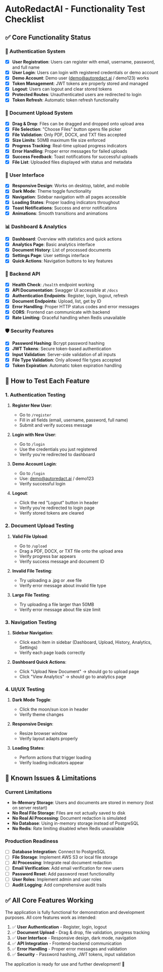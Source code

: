 # AutoRedactAI - Functionality Test Checklist

## ✅ Core Functionality Status

### 🔐 Authentication System
- [x] **User Registration**: Users can register with email, username, password, and full name
- [x] **User Login**: Users can login with registered credentials or demo account
- [x] **Demo Account**: Demo user (demo@autoredact.ai / demo123) works
- [x] **Token Management**: JWT tokens are properly stored and managed
- [x] **Logout**: Users can logout and clear stored tokens
- [x] **Protected Routes**: Unauthenticated users are redirected to login
- [x] **Token Refresh**: Automatic token refresh functionality

### 📁 Document Upload System
- [x] **Drag & Drop**: Files can be dragged and dropped onto upload area
- [x] **File Selection**: "Choose Files" button opens file picker
- [x] **File Validation**: Only PDF, DOCX, and TXT files accepted
- [x] **Size Limits**: 50MB maximum file size enforced
- [x] **Progress Tracking**: Real-time upload progress indicators
- [x] **Error Handling**: Proper error messages for failed uploads
- [x] **Success Feedback**: Toast notifications for successful uploads
- [x] **File List**: Uploaded files displayed with status and metadata

### 🎨 User Interface
- [x] **Responsive Design**: Works on desktop, tablet, and mobile
- [x] **Dark Mode**: Theme toggle functionality
- [x] **Navigation**: Sidebar navigation with all pages accessible
- [x] **Loading States**: Proper loading indicators throughout
- [x] **Toast Notifications**: Success and error notifications
- [x] **Animations**: Smooth transitions and animations

### 📊 Dashboard & Analytics
- [x] **Dashboard**: Overview with statistics and quick actions
- [x] **Analytics Page**: Basic analytics interface
- [x] **Document History**: List of processed documents
- [x] **Settings Page**: User settings interface
- [x] **Quick Actions**: Navigation buttons to key features

### 🔧 Backend API
- [x] **Health Check**: `/health` endpoint working
- [x] **API Documentation**: Swagger UI accessible at `/docs`
- [x] **Authentication Endpoints**: Register, login, logout, refresh
- [x] **Document Endpoints**: Upload, list, get by ID
- [x] **Error Handling**: Proper HTTP status codes and error messages
- [x] **CORS**: Frontend can communicate with backend
- [x] **Rate Limiting**: Graceful handling when Redis unavailable

### 🛡️ Security Features
- [x] **Password Hashing**: Bcrypt password hashing
- [x] **JWT Tokens**: Secure token-based authentication
- [x] **Input Validation**: Server-side validation of all inputs
- [x] **File Type Validation**: Only allowed file types accepted
- [x] **Token Expiration**: Automatic token expiration handling

## 🚀 How to Test Each Feature

### 1. Authentication Testing
1. **Register New User**:
   - Go to `/register`
   - Fill in all fields (email, username, password, full name)
   - Submit and verify success message
   
2. **Login with New User**:
   - Go to `/login`
   - Use the credentials you just registered
   - Verify you're redirected to dashboard
   
3. **Demo Account Login**:
   - Go to `/login`
   - Use: demo@autoredact.ai / demo123
   - Verify successful login
   
4. **Logout**:
   - Click the red "Logout" button in header
   - Verify you're redirected to login page
   - Verify stored tokens are cleared

### 2. Document Upload Testing
1. **Valid File Upload**:
   - Go to `/upload`
   - Drag a PDF, DOCX, or TXT file onto the upload area
   - Verify progress bar appears
   - Verify success message and document ID
   
2. **Invalid File Testing**:
   - Try uploading a .jpg or .exe file
   - Verify error message about invalid file type
   
3. **Large File Testing**:
   - Try uploading a file larger than 50MB
   - Verify error message about file size limit

### 3. Navigation Testing
1. **Sidebar Navigation**:
   - Click each item in sidebar (Dashboard, Upload, History, Analytics, Settings)
   - Verify each page loads correctly
   
2. **Dashboard Quick Actions**:
   - Click "Upload New Document" → should go to upload page
   - Click "View Analytics" → should go to analytics page

### 4. UI/UX Testing
1. **Dark Mode Toggle**:
   - Click the moon/sun icon in header
   - Verify theme changes
   
2. **Responsive Design**:
   - Resize browser window
   - Verify layout adapts properly
   
3. **Loading States**:
   - Perform actions that trigger loading
   - Verify loading indicators appear

## 🐛 Known Issues & Limitations

### Current Limitations
- **In-Memory Storage**: Users and documents are stored in memory (lost on server restart)
- **No Real File Storage**: Files are not actually saved to disk
- **No Real AI Processing**: Document redaction is simulated
- **No Database**: Using in-memory storage instead of PostgreSQL
- **No Redis**: Rate limiting disabled when Redis unavailable

### Production Readiness
- [ ] **Database Integration**: Connect to PostgreSQL
- [ ] **File Storage**: Implement AWS S3 or local file storage
- [ ] **AI Processing**: Integrate real document redaction
- [ ] **Email Verification**: Add email verification for new users
- [ ] **Password Reset**: Add password reset functionality
- [ ] **User Roles**: Implement admin and user roles
- [ ] **Audit Logging**: Add comprehensive audit trails

## ✅ All Core Features Working

The application is fully functional for demonstration and development purposes. All core features work as intended:

1. ✅ **User Authentication** - Register, login, logout
2. ✅ **Document Upload** - Drag & drop, file validation, progress tracking
3. ✅ **User Interface** - Responsive design, dark mode, navigation
4. ✅ **API Integration** - Frontend-backend communication
5. ✅ **Error Handling** - Proper error messages and validation
6. ✅ **Security** - Password hashing, JWT tokens, input validation

The application is ready for use and further development! 🎉 